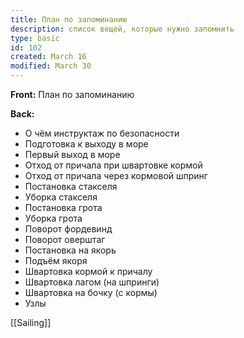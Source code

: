 ```yaml
---
title: План по запоминанию
description: список вещей, которые нужно запомнить
type: basic
id: 102
created: March 16
modified: March 30
---
```

**Front:**
План по запоминанию

**Back:**
<ul>
  <li>О чём инструктаж по безопасности</li>
  <li>Подготовка к выходу в море</li>
  <li>Первый выход в море</li>
  <li>Отход от причала при швартовке кормой</li>
  <li>Отход от причала через кормовой шпринг</li>
  <li>Постановка стакселя</li>
  <li>Уборка стакселя</li>
  <li>Постановка грота</li>
  <li>Уборка грота</li>
  <li>Поворот фордевинд</li>
  <li>Поворот оверштаг</li>
  <li>Постановка на якорь</li>
  <li>Подъём якоря</li>
  <li>Швартовка кормой к причалу</li>
  <li>Швартовка лагом (на шпринги)</li>
  <li>Швартовка на бочку (с кормы)</li>
  <li>Узлы</li>
</ul>
[[Sailing]]